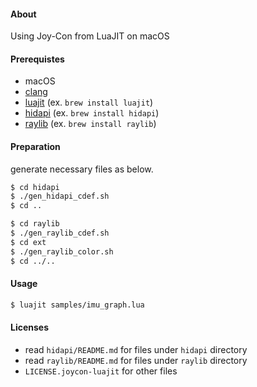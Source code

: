 
#### About

Using Joy-Con from LuaJIT on macOS

#### Prerequistes

- macOS
- [clang](https://clang.llvm.org)
- [luajit](https://luajit.org) (ex. `brew install luajit`)
- [hidapi](https://github.com/libusb/hidapi) (ex. `brew install hidapi`)
- [raylib](https://www.raylib.com) (ex. `brew install raylib`)

#### Preparation

generate necessary files as below.

````sh
$ cd hidapi
$ ./gen_hidapi_cdef.sh
$ cd ..
````

````sh
$ cd raylib
$ ./gen_raylib_cdef.sh
$ cd ext
$ ./gen_raylib_color.sh
$ cd ../..
````

#### Usage

````sh
$ luajit samples/imu_graph.lua
````

#### Licenses

- read `hidapi/README.md` for files under `hidapi` directory
- read `raylib/README.md` for files under `raylib` directory
- `LICENSE.joycon-luajit` for other files
